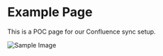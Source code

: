<!-- Space: demo -->
<!-- Title: Example Page -->
<!-- Parent: Intro -->
<!-- Label: poc -->

# Example Page

This is a POC page for our Confluence sync setup.

![Sample Image](image.png)
